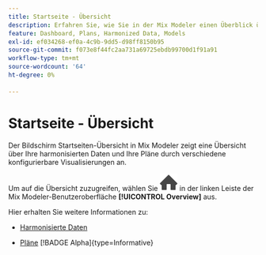 ```yaml
---
title: Startseite - Übersicht
description: Erfahren Sie, wie Sie in der Mix Modeler einen Überblick über Ihre harmonisierten Daten und Pläne erhalten.
feature: Dashboard, Plans, Harmonized Data, Models
exl-id: ef034268-ef0a-4c9b-9dd5-d98ff8150b95
source-git-commit: f073e8f44fc2aa731a69725ebdb99700d1f91a91
workflow-type: tm+mt
source-wordcount: '64'
ht-degree: 0%

---
```


# Startseite - Übersicht


Der Bildschirm Startseiten-Übersicht in Mix Modeler zeigt eine Übersicht über Ihre harmonisierten Daten und Ihre Pläne durch verschiedene konfigurierbare Visualisierungen an.

Um auf die Übersicht zuzugreifen, wählen Sie ![Startseite](/help/assets/icons/Home.svg) in der linken Leiste der Mix Modeler-Benutzeroberfläche **[!UICONTROL Overview]** aus.

Hier erhalten Sie weitere Informationen zu:

* [Harmonisierte Daten](harmonized-data.md)

* [Pläne](plans.md) [!BADGE Alpha &#x200B;]{type=Informative}
